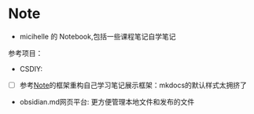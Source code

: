 # Note
- micihelle 的 Notebook,包括一些课程笔记自学笔记

参考项目：
- CSDIY:
- [ ] 参考[Note](https://github.com/TonyCrane/note)的框架重构自己学习笔记展示框架：mkdocs的默认样式太拥挤了
- obsidian.md网页平台: 更方便管理本地文件和发布的文件
